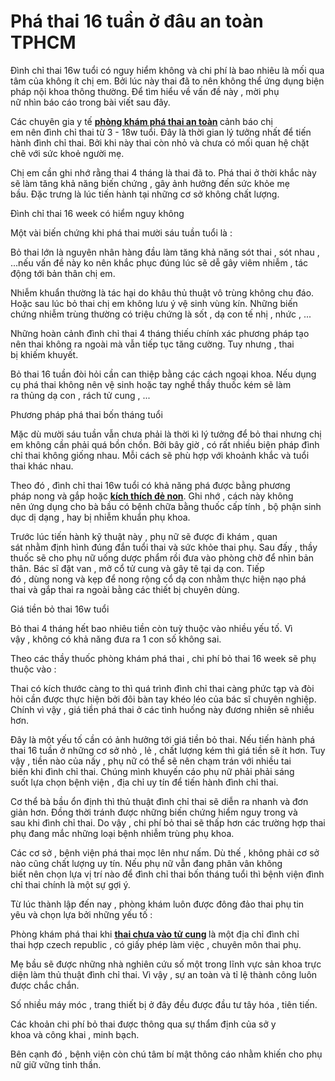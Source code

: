 # Phá thai 16 tuần ở đâu an toàn TPHCM
<p>Đình chỉ thai&nbsp;16w&nbsp;tuổi có&nbsp;nguy hiểm&nbsp;không và&nbsp;chi phí là bao nhiêu&nbsp;là&nbsp;mối qua tâm&nbsp;của&nbsp;không ít&nbsp;chị em. Bởi&nbsp;lúc&nbsp;này thai đã&nbsp;to&nbsp;nên&nbsp;không thể&nbsp;ứng dụng&nbsp;biện pháp&nbsp;nội khoa&nbsp;thông thường. Để&nbsp;tìm hiểu&nbsp;về&nbsp;vấn đề&nbsp;này , mời&nbsp;phụ nữ&nbsp;nhìn&nbsp;báo cáo&nbsp;trong bài viết&nbsp;sau đây.</p>

<p>Các&nbsp;chuyên gia&nbsp;y tế&nbsp;<strong><a href="http://phongkhamphathaihcm.com">phòng khám phá thai an toàn</a>&nbsp;</strong>cảnh báo&nbsp;chị em&nbsp;nên&nbsp;đình chỉ thai&nbsp;từ&nbsp;3&nbsp;-&nbsp;18w&nbsp;tuổi. Đây là&nbsp;thời gian&nbsp;lý tưởng&nbsp;nhất để&nbsp;tiến hành&nbsp;đình chỉ thai. Bởi&nbsp;khi&nbsp;này thai còn nhỏ và chưa có mối&nbsp;quan hệ&nbsp;chặt chẽ&nbsp;với&nbsp;sức khoẻ&nbsp;người mẹ.</p>

<p>Chị em&nbsp;cần&nbsp;ghi nhớ&nbsp;rằng thai&nbsp;4 tháng&nbsp;là thai đã&nbsp;to.&nbsp;Phá thai&nbsp;ở&nbsp;thời khắc&nbsp;này sẽ làm tăng&nbsp;khả năng&nbsp;biến chứng&nbsp;, gây&nbsp;ảnh hưởng&nbsp;đến&nbsp;sức khỏe&nbsp;mẹ bầu.&nbsp;Đặc trưng&nbsp;là&nbsp;lúc&nbsp;tiến hành&nbsp;tại&nbsp;những&nbsp;cơ sở&nbsp;không chất lượng.</p>

<p>Đình chỉ thai&nbsp;16 week&nbsp;có&nbsp;hiểm nguy&nbsp;không</p>

<p>Một vài&nbsp;biến chứng&nbsp;khi&nbsp;phá thai&nbsp;mười sáu tuần&nbsp;tuổi là :</p>

<p>Bỏ thai&nbsp;lớn&nbsp;là&nbsp;nguyên nhân&nbsp;hàng đầu&nbsp;làm tăng&nbsp;khả năng&nbsp;sót thai , sót nhau , ...nếu&nbsp;vấn đề&nbsp;này&nbsp;ko nên&nbsp;khắc phục&nbsp;đúng lúc&nbsp;sẽ dễ gây&nbsp;viêm nhiễm&nbsp;,&nbsp;tác động&nbsp;tới&nbsp;bản thân&nbsp;chị em.</p>

<p>Nhiễm khuẩn&nbsp;thường là&nbsp;tác hại&nbsp;do khâu&nbsp;thủ thuật&nbsp;vô trùng&nbsp;không&nbsp;chu đáo. Hoặc sau&nbsp;lúc&nbsp;bỏ thai&nbsp;chị em&nbsp;không&nbsp;lưu ý&nbsp;vệ sinh&nbsp;vùng kín.&nbsp;Những&nbsp;biến chứng&nbsp;nhiễm trùng&nbsp;thường có&nbsp;triệu chứng&nbsp;là sốt ,&nbsp;dạ con&nbsp;tế nhị&nbsp;,&nbsp;nhức&nbsp;, ...</p>

<p>Những&nbsp;hoàn cảnh&nbsp;đình chỉ thai&nbsp;4 tháng&nbsp;thiếu chính xác&nbsp;phương pháp&nbsp;tạo nên&nbsp;thai không ra ngoài mà vẫn tiếp tục&nbsp;tăng cường.&nbsp;Tuy nhưng&nbsp;, thai bị&nbsp;khiếm khuyết.</p>

<p>Bỏ thai&nbsp;16 tuần&nbsp;đòi hỏi&nbsp;cần&nbsp;can thiệp bằng&nbsp;các&nbsp;cách&nbsp;ngoại khoa. Nếu dụng cụ&nbsp;phá thai&nbsp;không nên&nbsp;vệ sinh&nbsp;hoặc&nbsp;tay nghề&nbsp;thầy thuốc&nbsp;kém sẽ&nbsp;làm ra&nbsp;thủng&nbsp;dạ con&nbsp;, rách&nbsp;tử cung&nbsp;, ...</p>

<p>Phương pháp&nbsp;phá thai&nbsp;bốn tháng&nbsp;tuổi</p>

<p>Mặc dù&nbsp;mười sáu tuần&nbsp;vẫn chưa phải&nbsp;là&nbsp;thời kì&nbsp;lý tưởng&nbsp;để&nbsp;bỏ thai&nbsp;nhưng&nbsp;chị em&nbsp;không cần phải&nbsp;quá&nbsp;bồn chồn. Bởi&nbsp;bây giờ&nbsp;, có&nbsp;rất nhiều&nbsp;biện pháp&nbsp;đình chỉ thai&nbsp;không giống nhau. Mỗi&nbsp;cách&nbsp;sẽ&nbsp;phù hợp&nbsp;với&nbsp;khoảnh khắc&nbsp;và tuổi thai&nbsp;khác nhau.</p>

<p>Theo đó ,&nbsp;đình chỉ thai&nbsp;16w&nbsp;tuổi&nbsp;có khả năng&nbsp;phá được bằng&nbsp;phương pháp&nbsp;nong và gắp hoặc <a href="http://phongkhamphathaihcm.com/pha-thai-bang-phuong-phap-sinh-non-la-gi-co-an-toan-khong-54.html"><strong>kích thích đẻ non</strong></a>.&nbsp;Ghi nhớ&nbsp;,&nbsp;cách&nbsp;này&nbsp;không nên&nbsp;ứng dụng&nbsp;cho&nbsp;bà bầu&nbsp;có bệnh&nbsp;chữa bằng thuốc&nbsp;cấp tính&nbsp;,&nbsp;bộ phận&nbsp;sinh dục dị dạng , hay bị&nbsp;nhiễm khuẩn&nbsp;phụ khoa.</p>

<p>Trước&nbsp;lúc&nbsp;tiến hành&nbsp;kỹ thuật&nbsp;này ,&nbsp;phụ nữ&nbsp;sẽ được&nbsp;đi khám&nbsp;,&nbsp;quan sát&nbsp;nhằm&nbsp;định hình&nbsp;đúng đắn&nbsp;tuổi thai và&nbsp;sức khỏe&nbsp;thai phụ.&nbsp;Sau đấy&nbsp;,&nbsp;thầy thuốc&nbsp;sẽ cho&nbsp;phụ nữ&nbsp;uống&nbsp;dược phẩm&nbsp;rồi đưa vào phòng chờ để&nbsp;nhìn&nbsp;bản thân.&nbsp;Bác sĩ&nbsp;đặt van , mở cổ&nbsp;tử cung&nbsp;và gây tê tại&nbsp;dạ con.&nbsp;Tiếp đó&nbsp;,&nbsp;dùng&nbsp;nong và kẹp để nong rộng cổ&nbsp;dạ con&nbsp;nhằm&nbsp;thực hiện&nbsp;nạo phá thai&nbsp;và gắp thai ra ngoài bằng&nbsp;các&nbsp;thiết bị&nbsp;chuyên dùng.</p>

<p>Giá tiền&nbsp;bỏ thai&nbsp;16w&nbsp;tuổi</p>

<p>Bỏ thai&nbsp;4 tháng&nbsp;hết bao nhiêu tiền&nbsp;còn&nbsp;tuỳ thuộc&nbsp;vào nhiều&nbsp;yếu tố.&nbsp;Vì vậy&nbsp;,&nbsp;không có khả năng&nbsp;đưa ra&nbsp;1&nbsp;con số&nbsp;không sai.</p>

<p>Theo&nbsp;các&nbsp;thầy thuốc&nbsp;phòng khám&nbsp;phá thai&nbsp;,&nbsp;chi phí&nbsp;bỏ thai&nbsp;16 week&nbsp;sẽ&nbsp;phụ thuộc&nbsp;vào :</p>

<p>Thai có&nbsp;kích thước&nbsp;càng&nbsp;to&nbsp;thì&nbsp;quá trình&nbsp;đình chỉ thai&nbsp;càng&nbsp;phức tạp&nbsp;và đòi hỏi&nbsp;cần&nbsp;được&nbsp;thực hiện&nbsp;bởi đôi bàn tay khéo léo của&nbsp;bác sĩ&nbsp;chuyên nghiệp. Chính&nbsp;vì vậy&nbsp;,&nbsp;giá tiền&nbsp;phá thai&nbsp;ở&nbsp;các&nbsp;tình huống&nbsp;này&nbsp;đương nhiên&nbsp;sẽ&nbsp;nhiều hơn.</p>

<p>Đây là&nbsp;một&nbsp;yếu tố&nbsp;cần có&nbsp;ảnh hưởng&nbsp;tới&nbsp;giá tiền&nbsp;bỏ thai. Nếu&nbsp;tiến hành&nbsp;phá thai&nbsp;16 tuần&nbsp;ở&nbsp;những&nbsp;cơ sở nhỏ , lẻ ,&nbsp;chất lượng kém&nbsp;thì&nbsp;giá tiền&nbsp;sẽ&nbsp;ít hơn.&nbsp;Tuy vậy&nbsp;, tiền nào của nấy ,&nbsp;phụ nữ&nbsp;có thể&nbsp;sẽ&nbsp;nên&nbsp;chạm trán&nbsp;với nhiều&nbsp;tai biến&nbsp;khi&nbsp;đình chỉ thai.&nbsp;Chúng mình&nbsp;khuyến cáo&nbsp;phụ nữ&nbsp;phải&nbsp;phải&nbsp;sáng suốt&nbsp;lựa chọn&nbsp;bệnh viện&nbsp;, địa chỉ&nbsp;uy tín&nbsp;để&nbsp;tiến hành&nbsp;đình chỉ thai.</p>

<p>Cơ thể&nbsp;bà bầu&nbsp;ổn định thì&nbsp;thủ thuật&nbsp;đình chỉ thai&nbsp;sẽ&nbsp;diễn ra&nbsp;nhanh và&nbsp;đơn giản&nbsp;hơn. Đồng thời&nbsp;tránh&nbsp;được&nbsp;những&nbsp;biến chứng&nbsp;hiểm nguy&nbsp;trong và sau&nbsp;khi&nbsp;đình chỉ thai.&nbsp;Do vậy&nbsp;,&nbsp;chi phí&nbsp;bỏ thai&nbsp;sẽ&nbsp;thấp hơn&nbsp;các&nbsp;trường hợp&nbsp;thai phụ&nbsp;đang mắc&nbsp;những&nbsp;loại bệnh&nbsp;nhiễm trùng&nbsp;phụ khoa.</p>

<p>Các&nbsp;cơ sở ,&nbsp;bệnh viện&nbsp;phá thai&nbsp;mọc lên như nấm.&nbsp;Dù thế&nbsp;,&nbsp;không phải&nbsp;cơ sở nào cũng&nbsp;chất lượng&nbsp;uy tín. Nếu&nbsp;phụ nữ&nbsp;vẫn đang&nbsp;phân vân&nbsp;không biết&nbsp;nên&nbsp;chọn lựa&nbsp;vị trí&nbsp;nào để&nbsp;đình chỉ thai&nbsp;bốn tháng&nbsp;tuổi thì&nbsp;bệnh viện&nbsp;đình chỉ thai&nbsp;chính là&nbsp;một&nbsp;sự gợi ý.</p>

<p>Từ&nbsp;lúc&nbsp;thành lập&nbsp;đến&nbsp;nay ,&nbsp;phòng khám&nbsp;luôn được đông đảo&nbsp;thai phụ&nbsp;tin yêu&nbsp;và&nbsp;chọn lựa&nbsp;bởi&nbsp;những&nbsp;yếu tố&nbsp;:</p>

<p>Phòng khám&nbsp;phá thai khi <strong><a href="http://phongkhamphathaihcm.com/thai-chua-vao-tu-cung-la-nhu-the-nao-co-nguy-hiem-khong-53.html">thai chưa vào tử cung</a>&nbsp;</strong>là&nbsp;một&nbsp;địa chỉ&nbsp;đình chỉ thai&nbsp;hợp&nbsp;czech republic&nbsp;, có giấy phép&nbsp;làm việc&nbsp;,&nbsp;chuyên môn&nbsp;thai phụ.</p>

<p>Mẹ bầu&nbsp;sẽ được&nbsp;những&nbsp;nhà nghiên cứu&nbsp;số một&nbsp;trong lĩnh vực sản khoa&nbsp;trực diện&nbsp;làm&nbsp;thủ thuật&nbsp;đình chỉ thai.&nbsp;Vì vậy&nbsp;, sự&nbsp;an toàn&nbsp;và&nbsp;tỉ lệ&nbsp;thành công luôn được&nbsp;chắc chắn.</p>

<p>Số nhiều&nbsp;máy móc , trang thiết bị&nbsp;ở đây&nbsp;đều được đầu tư&nbsp;tây hóa&nbsp;,&nbsp;tiên tiến.</p>

<p>Các&nbsp;khoản&nbsp;chi phí&nbsp;bỏ thai&nbsp;được thông qua sự&nbsp;thẩm định&nbsp;của sở&nbsp;y khoa&nbsp;và&nbsp;công khai&nbsp;, minh bạch.</p>

<p>Bên cạnh đó&nbsp;,&nbsp;bệnh viện&nbsp;còn&nbsp;chú tâm&nbsp;bí mật&nbsp;thông cáo&nbsp;nhằm&nbsp;khiến cho&nbsp;phụ nữ&nbsp;giữ vững tinh thần.</p>

<p>&nbsp;</p>
